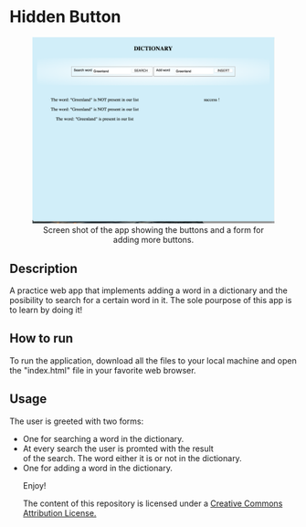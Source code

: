 # Hidden Button

<figure style="text-align: center;">
    <picture>
        <img src="assets/preview.png" alt="Screen shot of the app" 
style="max-width: 100%; height: auto;">
    </picture>
    <figcaption>Screen shot of the app showing the buttons and a form 
for adding more buttons.</figcaption>
</figure>

## Description

A practice web app that implements adding a word in a dictionary and the 
posibility to search for a certain word in it.
The sole pourpose of this app is to learn by doing it!

## How to run

To run the application, download all the files to your local machine and 
open the "index.html" file in your favorite web browser.

## Usage

The user is greeted with two forms:
<ul>
	<li> One for searching a word in the dictionary.</li>
		<li> At every search the user is promted with the 
result</li> 
of the search. The word either it is or not in the dictionary.</li>
	<li> One for adding a word in the dictionary.</li>

Enjoy!


The content of this repository is licensed under a [Creative Commons 
Attribution License.](https://creativecommons.org/licenses/by/4.0/deed.en)


